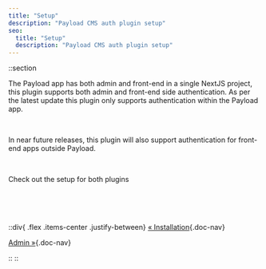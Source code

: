 ```yaml
---
title: "Setup"
description: "Payload CMS auth plugin setup"
seo:
  title: "Setup"
  description: "Payload CMS auth plugin setup"
---
```


::section

The Payload app has both admin and front-end in a single NextJS project, this plugin supports both admin and front-end side authentication. As per the latest update this plugin only supports authentication within the Payload app.

<br/>

In near future releases, this plugin will also support authentication for front-end apps outside Payload.

<br/>

Check out the setup for both plugins

<br/>
<br/>
<br/>

::div{ .flex .items-center .justify-between}
[&laquo; Installation](/docs/plugins/payload/installation){.doc-nav}

[Admin &raquo;](/docs/plugins/payload/setup/admin){.doc-nav}

::
::
